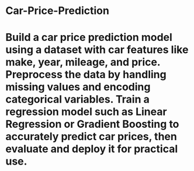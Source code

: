 # Car-Price-Prediction
# Build a car price prediction model using a dataset with car features like make, year, mileage, and price. Preprocess the data by handling missing values and encoding categorical variables. Train a regression model such as Linear Regression or Gradient Boosting to accurately predict car prices, then evaluate and deploy it for practical use.
